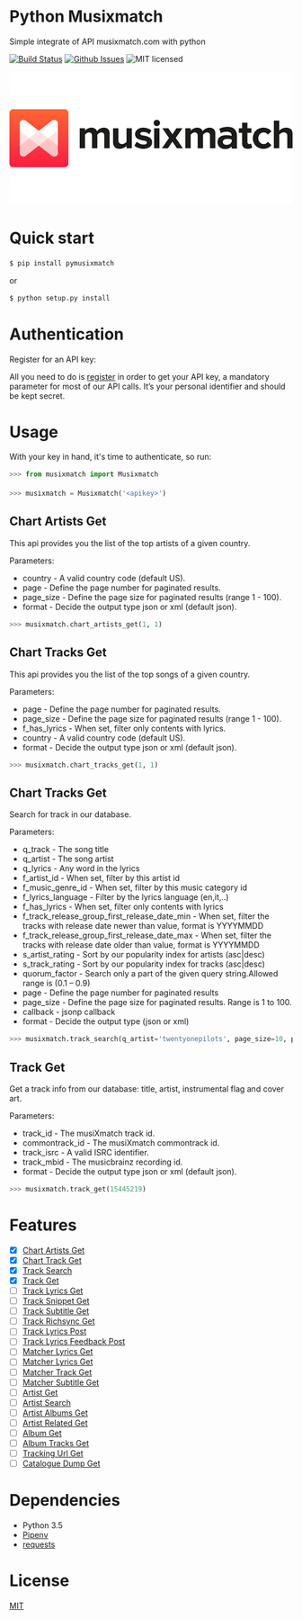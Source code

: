 # Python Musixmatch

Simple integrate of API musixmatch.com with python

[![Build Status](https://travis-ci.org/hudsonbrendon/python-musixmatch.svg?branch=master)](https://travis-ci.org/hudsonbrendon/python-musixmatch)
[![Github Issues](http://img.shields.io/github/issues/hudsonbrendon/python-musixmatch.svg?style=flat)](https://github.com/hudsonbrendon/python-musixmatch/issues?sort=updated&state=open)
![MIT licensed](https://img.shields.io/badge/license-MIT-blue.svg)

![Logo](logo.jpg)

# Quick start

```bash
$ pip install pymusixmatch
```
or

```bash
$ python setup.py install
```

# Authentication

Register for an API key:

All you need to do is [register](https://developer.musixmatch.com/signup) in order to get your API key, a mandatory parameter for most of our API calls. It’s your personal identifier and should be kept secret.

# Usage

With your key in hand, it's time to authenticate, so run:

```python
>>> from musixmatch import Musixmatch

>>> musixmatch = Musixmatch('<apikey>')
```

## Chart Artists Get

This api provides you the list of the top artists of a given country.

Parameters:

- country - A valid country code (default US).
- page - Define the page number for paginated results.
- page_size - Define the page size for paginated results (range 1 - 100).
- format - Decide the output type json or xml (default json).

```python
>>> musixmatch.chart_artists_get(1, 1)
```

## Chart Tracks Get

This api provides you the list of the top songs of a given country.

Parameters:

- page - Define the page number for paginated results.
- page_size - Define the page size for paginated results (range 1 - 100).
- f_has_lyrics - When set, filter only contents with lyrics.
- country - A valid country code (default US).
- format - Decide the output type json or xml (default json).

```python
>>> musixmatch.chart_tracks_get(1, 1)
```

## Chart Tracks Get

Search for track in our database.

Parameters:

- q_track - The song title
- q_artist - The song artist
- q_lyrics - Any word in the lyrics
- f_artist_id - When set, filter by this artist id
- f_music_genre_id - When set, filter by this music category id
- f_lyrics_language - Filter by the lyrics language (en,it,..)
- f_has_lyrics - When set, filter only contents with lyrics
- f_track_release_group_first_release_date_min - When set, filter the tracks with release date newer than value, format is YYYYMMDD
- f_track_release_group_first_release_date_max - When set, filter the tracks with release date older than value, format is YYYYMMDD
- s_artist_rating - Sort by our popularity index for artists (asc|desc)
- s_track_rating - Sort by our popularity index for tracks (asc|desc)
- quorum_factor - Search only a part of the given query string.Allowed range is (0.1 – 0.9)
- page - Define the page number for paginated results
- page_size - Define the page size for paginated results. Range is 1 to 100.
- callback - jsonp callback
- format - Decide the output type (json or xml)

```python
>>> musixmatch.track_search(q_artist='twentyonepilots', page_size=10, page=1, s_track_rating='desc')
```

## Track Get

Get a track info from our database: title, artist, instrumental flag and cover art.

Parameters:

- track_id - The musiXmatch track id.
- commontrack_id - The musiXmatch commontrack id.
- track_isrc - A valid ISRC identifier.
- track_mbid - The musicbrainz recording id.
- format - Decide the output type json or xml (default json).


```python
>>> musixmatch.track_get(15445219)
```

# Features

- [x] [Chart Artists Get](https://developer.musixmatch.com/documentation/api-reference/artist-chart-get)
- [x] [Chart Track Get](https://developer.musixmatch.com/documentation/api-reference/track-chart-get)
- [x] [Track Search](https://developer.musixmatch.com/documentation/api-reference/track-search)
- [x] [Track Get](https://developer.musixmatch.com/documentation/api-reference/track-get)
- [ ] [Track Lyrics Get](https://developer.musixmatch.com/documentation/api-reference/track-lyrics-get)
- [ ] [Track Snippet Get](https://developer.musixmatch.com/documentation/api-reference/track-snippet-get)
- [ ] [Track Subtitle Get](https://developer.musixmatch.com/documentation/api-reference/track-subtitle-get)
- [ ] [Track Richsync Get](https://developer.musixmatch.com/documentation/api-reference/track-richsync-get)
- [ ] [Track Lyrics Post](https://developer.musixmatch.com/documentation/api-reference/track-lyrics-post)
- [ ] [Track Lyrics Feedback Post](https://developer.musixmatch.com/documentation/api-reference/track-lyrics-feedback-post)
- [ ] [Matcher Lyrics Get](https://developer.musixmatch.com/documentation/api-reference/matcher-lyrics-get)
- [ ] [Matcher Lyrics Get](https://developer.musixmatch.com/documentation/api-reference/matcher-lyrics-get)
- [ ] [Matcher Track Get](https://developer.musixmatch.com/documentation/api-reference/matcher-track-get)
- [ ] [Matcher Subtitle Get](https://developer.musixmatch.com/documentation/api-reference/matcher-subtitle-get)
- [ ] [Artist Get](https://developer.musixmatch.com/documentation/api-reference/artist-get)
- [ ] [Artist Search](https://developer.musixmatch.com/documentation/api-reference/artist-search)
- [ ] [Artist Albums Get](https://developer.musixmatch.com/documentation/api-reference/artist-albums-get)
- [ ] [Artist Related Get](https://developer.musixmatch.com/documentation/api-reference/artist-related-get)
- [ ] [Album Get](https://developer.musixmatch.com/documentation/api-reference/album-get)
- [ ] [Album Tracks Get](https://developer.musixmatch.com/documentation/api-reference/album-tracks-get)
- [ ] [Tracking Url Get](https://developer.musixmatch.com/documentation/api-reference/tracking-url-get)
- [ ] [Catalogue Dump Get](https://developer.musixmatch.com/documentation/api-reference/catalogue-dump-get)

# Dependencies
- Python 3.5
- [Pipenv](https://github.com/kennethreitz/pipenv)
- [requests](http://docs.python-requests.org/en/latest/)

# License
[MIT](http://en.wikipedia.org/wiki/MIT_License)
